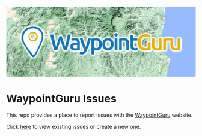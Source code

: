 ![waypoint.guru logo](https://github.com/waypoint-guru/waypoint-guru-issues/blob/main/images/waypoint.guru.jpg)

# WaypointGuru Issues

This repo provides a place to report issues with the [WaypointGuru](https://waypoint.guru) website.

Click [here](https://github.com/waypoint-guru/waypoint-guru-issues/issues) to view existing issues or create a new one.
